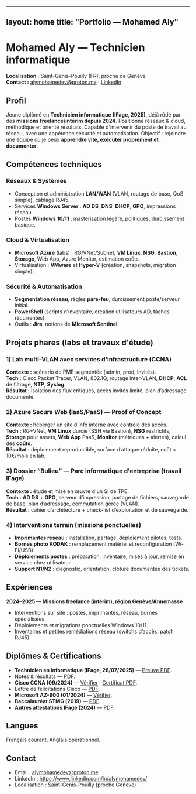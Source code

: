 
---
layout: home
title: "Portfolio — Mohamed Aly"
---

# Mohamed Aly — Technicien informatique

**Localisation :** Saint-Genis-Pouilly (FR), proche de Genève  
**Contact :** [alymohamedev@proton.me](mailto:alymohamedev@proton.me) · [LinkedIn](https://www.linkedin.com/in/alymohamedev/)

## Profil
Jeune diplômé en **Technicien informatique (IFage, 2025)**, déjà rôdé par des **missions freelance/intérim depuis 2024**. Positionné réseaux & cloud, méthodique et orienté résultats. Capable d'intervenir du poste de travail au réseau, avec une appétence sécurité et automatisation. Objectif : rejoindre une équipe où je peux **apprendre vite, exécuter proprement et documenter**.

## Compétences techniques

### Réseaux & Systèmes
- Conception et administration **LAN/WAN** (VLAN, routage de base, QoS simple), câblage RJ45.  
- Services **Windows Server** : **AD DS**, **DNS**, **DHCP**, **GPO**, impressions réseau.  
- Postes **Windows 10/11** : masterisation légère, politiques, durcissement basique.

### Cloud & Virtualisation
- **Microsoft Azure** (labs) : RG/VNet/Subnet, **VM Linux**, **NSG**, **Bastion**, **Storage**, Web App, Azure Monitor, estimation coûts.  
- Virtualisation : **VMware** et **Hyper-V** (création, snapshots, migration simple).

### Sécurité & Automatisation
- **Segmentation réseau**, règles **pare-feu**, durcissement poste/serveur initial.  
- **PowerShell** (scripts d’inventaire, création utilisateurs AD, tâches récurrentes).  
- Outils : **Jira**, notions de **Microsoft Sentinel**.

## Projets phares (labs et travaux d'étude)

### 1) Lab multi-VLAN avec services d'infrastructure (CCNA)
**Contexte :** scénario de PME segmentée (admin, prod, invités).  
**Tech :** Cisco Packet Tracer, VLAN, 802.1Q, routage inter-VLAN, **DHCP**, **ACL** de filtrage, **NTP**, **Syslog**.  
**Résultat :** isolation des flux critiques, accès invités limité, plan d’adressage documenté.

### 2) Azure Secure Web (IaaS/PaaS) — Proof of Concept
**Contexte :** héberger un site d’info interne avec contrôle des accès.  
**Tech :** RG+VNet, **VM Linux** durcie (SSH via Bastion), **NSG** restrictifs, **Storage** pour assets, **Web App** PaaS, **Monitor** (métriques + alertes), calcul des **coûts**.  
**Résultat :** déploiement reproductible, surface d’attaque réduite, coût < 10€/mois en lab.

### 3) Dossier “Bulieu” — Parc informatique d'entreprise (travail IFage)
**Contexte :** étude et mise en œuvre d'un SI de TPE.  
**Tech :** **AD DS** + **GPO**, serveur d’impression, partage de fichiers, sauvegarde de base, plan d’adressage, commutation gérée (VLAN).  
**Résultat :** cahier d’architecture + check-list d’exploitation et de sauvegarde.

### 4) Interventions terrain (missions ponctuelles)
- **Imprimantes réseau** : installation, partage, déploiement pilotes, tests.  
- **Bornes photo KODAK** : remplacement matériel et reconfiguration (Wi-Fi/USB).  
- **Déploiements postes** : préparation, inventaire, mises à jour, remise en service chez utilisateur.  
- **Support N1/N2** : diagnostic, orientation, clôture documentée des tickets.

## Expériences

**2024–2025 — Missions freelance (intérim), région Genève/Annemasse**  
- Interventions sur site : postes, imprimantes, réseau, bornes spécialisées.  
- Déploiements et migrations ponctuelles Windows 10/11.  
- Inventaires et petites remédiations réseau (switchs d’accès, patch RJ45).

## Diplômes & Certifications

- **Technicien en informatique (IFage, 28/07/2025)** — [Preuve PDF](/assets/pdf/diplomes/ifage_certificat.pdf).  
- Notes & résultats — [PDF](/assets/pdf/diplomes/ifage_notes.pdf).  
- **Cisco CCNA (09/2024)** — [Vérifier](https://www.credly.com/badges/b4ef5f83-aca7-42aa-9000-e6e6cfa06fb8) · [Certificat PDF](/assets/pdf/diplomes/ccna_certificate.pdf).  
- Lettre de félicitations Cisco — [PDF](/assets/pdf/diplomes/cisco_congrats_letter.pdf).  
- **Microsoft AZ-900 (01/2024)** — [Vérifier](https://learn.microsoft.com/api/credentials/share/fr-fr/MohamedAly-6635/A29E776C1FDE3128?sharingId=D2AC001F7B7E7319).  
- **Baccalauréat STMG (2019)** — [PDF](/assets/pdf/diplomes/bac.pdf).  
- **Autres attestations IFage (2024)** — [PDF](/assets/pdf/diplomes/ifage_attestations.pdf).

## Langues
Français courant, Anglais opérationnel.

## Contact
- Email : [alymohamedev@proton.me](mailto:alymohamedev@proton.me)  
- LinkedIn : <https://www.linkedin.com/in/alymohamedev/>  
- Localisation : Saint-Genis-Pouilly (proche Genève)

